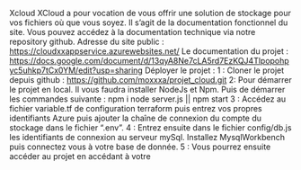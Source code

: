 Xcloud
XCloud a pour vocation de vous offrir une solution de stockage pour vos fichiers où que vous soyez. Il s’agit de la documentation fonctionnel du site. Vous pouvez accédez à la documentation technique via notre repository github.
Adresse du site public : https://cloudxxappservice.azurewebsites.net/
Le documentation du projet : https://docs.google.com/document/d/13qyA8Ne7cLA5rd7EzKQJ4Tlpopohpyc5uhkp7tCx0YM/edit?usp=sharing
Déployer le projet :
1 : Cloner le projet depuis github : https://github.com/moxxxa/projet_cloud.git
2: Pour démarrer le projet en local. Il vous faudra installer NodeJs et Npm. Puis de démarrer les commandes suivante :
npm i
node server.js || npm start
3 : Accédez au fichier variable.tf de configuration terraform puis entrez vos propres identifiants Azure puis ajouter la chaîne de connexion du compte du stockage dans le fichier “.env”.
4 : Entrez ensuite dans le fichier config/db.js les identifiants de connexion au serveur mySql. Installez MysqlWorkbench puis connectez vous à votre base de donnée.
5 : Vous pourrez ensuite accéder au projet en accédant à votre
